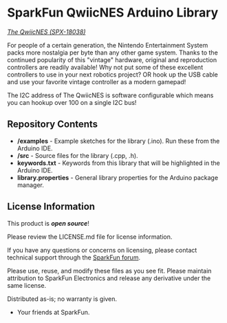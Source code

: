SparkFun QwiicNES Arduino Library
===========================================================

[*The QwiicNES (SPX-18038)*](https://www.sparkfun.com/products/18038)

For people of a certain generation, the Nintendo Entertainment System packs more nostalgia per byte than any other game system. Thanks to the continued popularity of this "vintage" hardware, original and reproduction controllers are readily available! Why not put some of these excellent controllers to use in your next robotics project? OR hook up the USB cable and use your favorite vintage controller as a modern gamepad! 

The I2C address of The QwiicNES is software configurable which means you can hookup over 100 on a single I2C bus!

Repository Contents
-------------------

* **/examples** - Example sketches for the library (.ino). Run these from the Arduino IDE. 
* **/src** - Source files for the library (.cpp, .h).
* **keywords.txt** - Keywords from this library that will be highlighted in the Arduino IDE. 
* **library.properties** - General library properties for the Arduino package manager. 

License Information
-------------------

This product is _**open source**_! 

Please review the LICENSE.md file for license information. 

If you have any questions or concerns on licensing, please contact technical support through the [SparkFun forum](https://forum.sparkfun.com/index.php).

Please use, reuse, and modify these files as you see fit. Please maintain attribution to SparkFun Electronics and release any derivative under the same license.

Distributed as-is; no warranty is given.

- Your friends at SparkFun.
